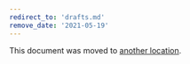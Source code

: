 ```yaml
---
redirect_to: 'drafts.md'
remove_date: '2021-05-19'
---
```


This document was moved to [another location](drafts.md).

<!-- This redirect file can be deleted after <2021-05-19>. -->
<!-- Before deletion, see: https://docs.gitlab.com/ee/development/documentation/#move-or-rename-a-page -->
